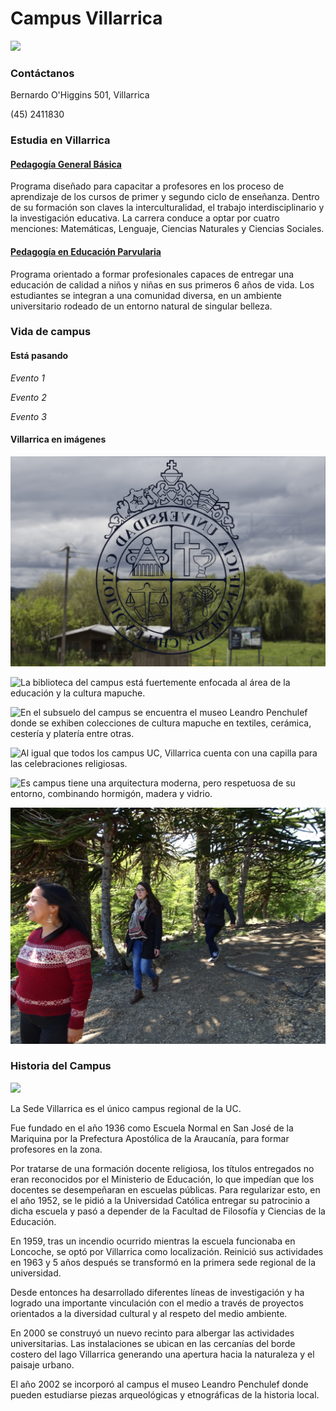 # Campus Villarrica

![](../../.gitbook/assets/araucarias-junto-al-campus-villarrica-cesar-cortes.JPG)

### Contáctanos

Bernardo O'Higgins 501, Villarrica

\(45\) 2411830

### Estudia en Villarrica

#### [Pedagogía General Básica](http://estudiaenvillarrica.uc.cl/inicio/pedagogia_general_basica_uc/)

Programa diseñado para capacitar a profesores en los proceso de aprendizaje de los cursos de primer y segundo ciclo de enseñanza. Dentro de su formación son claves la interculturalidad, el trabajo interdisciplinario y la investigación educativa. La carrera conduce a optar por cuatro menciones: Matemáticas, Lenguaje, Ciencias Naturales y Ciencias Sociales.

#### [Pedagogía en Educación Parvularia](http://estudiaenvillarrica.uc.cl/inicio/pedagogia-en-educacion-parvularia-uc/)

Programa orientado a formar profesionales capaces de entregar una educación de calidad a niños y niñas en sus primeros 6 años de vida. Los estudiantes se integran a una comunidad diversa, en un ambiente universitario rodeado de un entorno natural de singular belleza.

### Vida de campus

#### Está pasando

_Evento 1_

_Evento 2_

_Evento 3_

#### Villarrica en imágenes

![El campus est&#xE1; en medio del maravilloso paisaje de la regi&#xF3;n de la Araucan&#xED;a.](../../.gitbook/assets/vista-campo-sur-a-traves-de-ventana-con-logo-uc-karina-fuenzalida.jpg)

![La biblioteca del campus est&#xE1; fuertemente enfocada al &#xE1;rea de la educaci&#xF3;n y la cultura mapuche.](../../.gitbook/assets/alumnas-estudian-en-biblioteca-campus-villarrica-karina-fuenzalida.jpg)

![En el subsuelo del campus se encuentra el museo Leandro Penchulef donde se exhiben colecciones de cultura mapuche en textiles, cer&#xE1;mica, cester&#xED;a y plater&#xED;a entre otras.](../../.gitbook/assets/interior-museo-leandro-penchulef-karina-fuenzalida.jpg)

![Al igual que todos los campus UC, Villarrica cuenta con una capilla para las celebraciones religiosas.](../../.gitbook/assets/interior-capilla-campus-villarrica-karina-fuenzalida.jpg)

![Es campus tiene una arquitectura moderna, pero respetuosa de su entorno, combinando hormig&#xF3;n, madera y vidrio. ](../../.gitbook/assets/pasillos-campus-villarrica-karina-fuenzalida.jpg)

![El campus se encuentra a pocos kil&#xF3;metros de bosques nativos y comunidades mapuche.](../../.gitbook/assets/bosque-araucarias-alumnas-campus-villarrica.jpg)

### Historia del Campus

![](../../.gitbook/assets/campus-villarrica.JPG)

La Sede Villarrica es el único campus regional de la UC. 

Fue fundado en el año 1936 como Escuela Normal en San José de la Mariquina por la Prefectura Apostólica de la Araucanía, para formar profesores en la zona.  

Por tratarse de una formación docente religiosa, los títulos entregados no eran reconocidos por el Ministerio de Educación, lo que impedían que los docentes se desempeñaran en escuelas públicas. Para regularizar esto, en el año 1952, se le pidió a la Universidad Católica entregar su patrocinio a dicha escuela y pasó a depender de la Facultad de Filosofía y Ciencias de la Educación. 

En 1959, tras un incendio ocurrido mientras la escuela funcionaba en Loncoche, se optó por Villarrica como localización. Reinició sus actividades en 1963 y 5 años después se transformó en la primera sede regional de la universidad.

Desde entonces  ha desarrollado diferentes líneas de investigación y ha logrado una importante vinculación con el medio a través de proyectos orientados a la diversidad cultural y al respeto del medio ambiente.

En 2000 se construyó un nuevo recinto para albergar las actividades universitarias. Las instalaciones se ubican en las cercanías del borde costero del lago Villarrica generando una apertura hacia la naturaleza y el paisaje urbano. 

El año 2002 se incorporó al campus el museo Leandro Penchulef donde pueden estudiarse piezas arqueológicas y etnográficas de la historia local.

